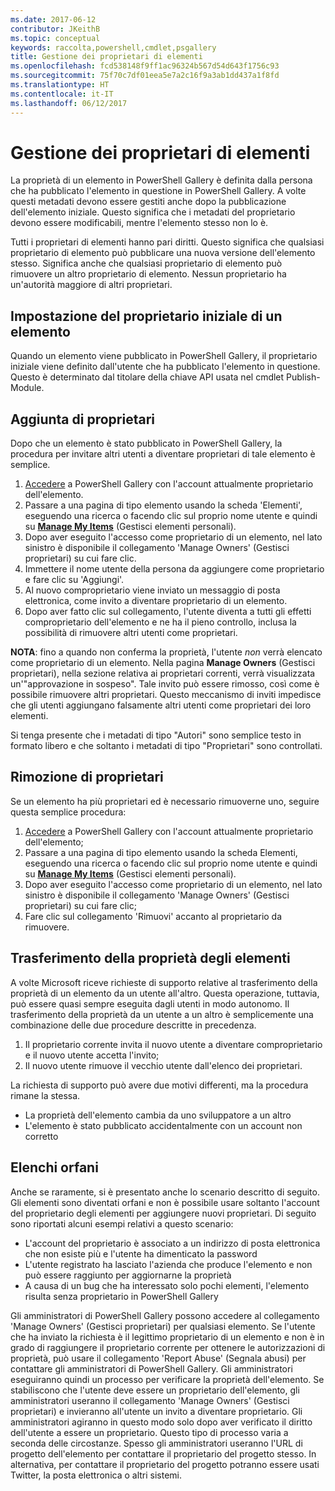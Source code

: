 ```yaml
---
ms.date: 2017-06-12
contributor: JKeithB
ms.topic: conceptual
keywords: raccolta,powershell,cmdlet,psgallery
title: Gestione dei proprietari di elementi
ms.openlocfilehash: fcd538148f9ff1ac96324b567d54d643f1756c93
ms.sourcegitcommit: 75f70c7df01eea5e7a2c16f9a3ab1dd437a1f8fd
ms.translationtype: HT
ms.contentlocale: it-IT
ms.lasthandoff: 06/12/2017
---
```

<a id="managing-item-owners" class="xliff"></a>
# Gestione dei proprietari di elementi

La proprietà di un elemento in PowerShell Gallery è definita dalla persona che ha pubblicato l'elemento in questione in PowerShell Gallery.
A volte questi metadati devono essere gestiti anche dopo la pubblicazione dell'elemento iniziale. Questo significa che i metadati del proprietario devono essere modificabili, mentre l'elemento stesso non lo è.

Tutti i proprietari di elementi hanno pari diritti. Questo significa che qualsiasi proprietario di elemento può pubblicare una nuova versione dell'elemento stesso. Significa anche che qualsiasi proprietario di elemento può rimuovere un altro proprietario di elemento. Nessun proprietario ha un'autorità maggiore di altri proprietari.  

<a id="setting-an-items-initial-owner" class="xliff"></a>
## Impostazione del proprietario iniziale di un elemento 

Quando un elemento viene pubblicato in PowerShell Gallery, il proprietario iniziale viene definito dall'utente che ha pubblicato l'elemento in questione. Questo è determinato dal titolare della chiave API usata nel cmdlet Publish-Module.

<a id="adding-owners" class="xliff"></a>
## Aggiunta di proprietari

Dopo che un elemento è stato pubblicato in PowerShell Gallery, la procedura per invitare altri utenti a diventare proprietari di tale elemento è semplice.

1. [Accedere](https://powershellgallery.com/users/account/LogOn) a PowerShell Gallery con l'account attualmente proprietario dell'elemento.
2. Passare a una pagina di tipo elemento usando la scheda 'Elementi', eseguendo una ricerca o facendo clic sul proprio nome utente e quindi su [**Manage My Items**](https://www.powershellgallery.com/account/Packages) (Gestisci elementi personali).
3. Dopo aver eseguito l'accesso come proprietario di un elemento, nel lato sinistro è disponibile il collegamento 'Manage Owners' (Gestisci proprietari) su cui fare clic.
4. Immettere il nome utente della persona da aggiungere come proprietario e fare clic su 'Aggiungi'.
5. Al nuovo comproprietario viene inviato un messaggio di posta elettronica, come invito a diventare proprietario di un elemento.
6. Dopo aver fatto clic sul collegamento, l'utente diventa a tutti gli effetti comproprietario dell'elemento e ne ha il pieno controllo, inclusa la possibilità di rimuovere altri utenti come proprietari.

**NOTA**: fino a quando non conferma la proprietà, l'utente *non* verrà elencato come proprietario di un elemento.
Nella pagina **Manage Owners** (Gestisci proprietari), nella sezione relativa ai proprietari correnti, verrà visualizzata un'"approvazione in sospeso".
Tale invito può essere rimosso, così come è possibile rimuovere altri proprietari.
Questo meccanismo di inviti impedisce che gli utenti aggiungano falsamente altri utenti come proprietari dei loro elementi.

Si tenga presente che i metadati di tipo "Autori" sono semplice testo in formato libero e che soltanto i metadati di tipo "Proprietari" sono controllati.


<a id="removing-owners" class="xliff"></a>
## Rimozione di proprietari
Se un elemento ha più proprietari ed è necessario rimuoverne uno, seguire questa semplice procedura:

1. [Accedere](https://powershellgallery.com/users/account/LogOn) a PowerShell Gallery con l'account attualmente proprietario dell'elemento;
2. Passare a una pagina di tipo elemento usando la scheda Elementi, eseguendo una ricerca o facendo clic sul proprio nome utente e quindi su [**Manage My Items**](https://www.powershellgallery.com/account/Packages) (Gestisci elementi personali).
3. Dopo aver eseguito l'accesso come proprietario di un elemento, nel lato sinistro è disponibile il collegamento 'Manage Owners' (Gestisci proprietari) su cui fare clic;
4. Fare clic sul collegamento 'Rimuovi' accanto al proprietario da rimuovere.



<a id="transferring-item-ownership" class="xliff"></a>
## Trasferimento della proprietà degli elementi
A volte Microsoft riceve richieste di supporto relative al trasferimento della proprietà di un elemento da un utente all'altro. Questa operazione, tuttavia, può essere quasi sempre eseguita dagli utenti in modo autonomo.
Il trasferimento della proprietà da un utente a un altro è semplicemente una combinazione delle due procedure descritte in precedenza.

1. Il proprietario corrente invita il nuovo utente a diventare comproprietario e il nuovo utente accetta l'invito;
2. Il nuovo utente rimuove il vecchio utente dall'elenco dei proprietari.

La richiesta di supporto può avere due motivi differenti, ma la procedura rimane la stessa.

* La proprietà dell'elemento cambia da uno sviluppatore a un altro
* L'elemento è stato pubblicato accidentalmente con un account non corretto


<a id="orphaned-items" class="xliff"></a>
## Elenchi orfani
Anche se raramente, si è presentato anche lo scenario descritto di seguito.
Gli elementi sono diventati orfani e non è possibile usare soltanto l'account del proprietario degli elementi per aggiungere nuovi proprietari.
Di seguito sono riportati alcuni esempi relativi a questo scenario:

* L'account del proprietario è associato a un indirizzo di posta elettronica che non esiste più e l'utente ha dimenticato la password
* L'utente registrato ha lasciato l'azienda che produce l'elemento e non può essere raggiunto per aggiornarne la proprietà
* A causa di un bug che ha interessato solo pochi elementi, l'elemento risulta senza proprietario in PowerShell Gallery

Gli amministratori di PowerShell Gallery possono accedere al collegamento 'Manage Owners' (Gestisci proprietari) per qualsiasi elemento.
Se l'utente che ha inviato la richiesta è il legittimo proprietario di un elemento e non è in grado di raggiungere il proprietario corrente per ottenere le autorizzazioni di proprietà, può usare il collegamento 'Report Abuse' (Segnala abusi) per contattare gli amministratori di PowerShell Gallery.
Gli amministratori eseguiranno quindi un processo per verificare la proprietà dell'elemento.
Se stabiliscono che l'utente deve essere un proprietario dell'elemento, gli amministratori useranno il collegamento 'Manage Owners' (Gestisci proprietari) e invieranno all'utente un invito a diventare proprietario.
Gli amministratori agiranno in questo modo solo dopo aver verificato il diritto dell'utente a essere un proprietario. Questo tipo di processo varia a seconda delle circostanze.
Spesso gli amministratori useranno l'URL di progetto dell'elemento per contattare il proprietario del progetto stesso. In alternativa, per contattare il proprietario del progetto potranno essere usati Twitter, la posta elettronica o altri sistemi.

